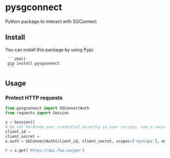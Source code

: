 # pysgconnect
Python package to interact with SGConnect

## Install

You can install this package by using Pypi:

     ```shell
     pip install pysgconnect
     ```

## Usage

### Protect HTTP requests
```python
from pysgconnect import SGConnectAuth
from requests import Session

s = Session()
# Do not hardcode your credential directly in your scripts, use a secure Vault solution instead
client_id = 
client_secret =
s.auth = SGConnectAuth(client_id, client_secret, scopes=['myscope'], env='PRD')

r = s.get('https://api.foo.socgen')
```
